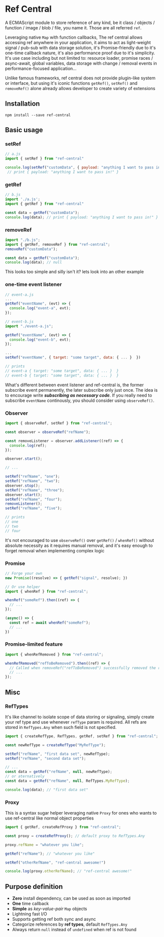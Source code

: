 # Ref Central

A ECMAScript module to store reference of any kind, be it class / objects / function / image / blob / file, you name it.
Those are all referred `ref`.  

Leveraging native `Map` with function callbacks, The ref central allows accessing ref anywhere in your application, it aims to act as light-weight signal / pub-sub with data storage solution, it's Promise-friendly due to it's one-time callback nature, it's also performance proof due to it's simplicity. It's use case including but not limited to: resource loader, promise races / async-await, global variables, data storage with change / removal events in performance-focused application...

Unlike famous frameworks, ref central does not provide plugin-like system or interface, but using it's iconic functions `getRef()`, `setRef()` and `removeRef()` alone already allows developer to create variety of extensions

## Installation

```shell
npm install --save ref-central
```

## Basic usage

### setRef

```javascript
// a.js
import { setRef } from "ref-central"

console.log(setRef("customData", { payload: "anything I want to pass in!" }));
 // print { payload: "anything I want to pass in!" }
```

### getRef

```javascript
// b.js
import './a.js';
import { getRef } from "ref-central"

const data = getRef("customData");
console.log(data); // print { payload: "anything I want to pass in!" }
```

### removeRef
```javascript
import "./b.js";
import { getRef, removeRef } from "ref-central";
removeRef("customData");

const data = getRef("customData");
console.log(data); // null
```

This looks too simple and silly isn't it? lets look into an other example

### one-time event listener

```javascript
// event-a.js
...
getRef("eventName", (evt) => {
  console.log("event-a", evt); 
});

// event-b.js
import "./event-a.js";

getRef("eventName", (evt) => {
  console.log("event-b", evt);
});

...
setRef("eventName", { target: "some target", data: { ... }  })

// prints 
// event-a { target: "some target", data: { ... }  }
// event-b { target: "some target", data: { ... }  }
```

What's different between event listener and ref-central is, the former subscribe event permanently, the later subscribe only just once. The idea is to encourage write ___subscribing as necessary code___. If you really need to subscribe `eventName` continously, you should consider using `observeRef()`.

### Observer

```javascript
import { observeRef, setRef } from "ref-central";

const observer = observeRef("refName");

const removeListener = observer.addListener((ref) => {
  console.log(ref);
});

observer.start();

// ...

setRef("refName", "one");
setRef("refName", "two");
observer.stop();
setRef("refName", "three");
observer.start();
setRef("refName", "four");
removeListener();
setRef("refName", "five");

// prints
// one
// two
// four
```

It's not encouraged to use `observeRef()` over `getRef()` / `whenRef()` without absolute necessity as it requires manual removal, and it's easy enough to forget removal when implementing complex logic

### Promise

```javascript
// Forge your own
new Promise((resolve) => { getRef("signal", resolve); })

// Or use helper
import { whenRef } from "ref-central";

whenRef("someRef").then((ref) => {
  // ...
});

(async() => {
  const ref = await whenRef("someRef");
  // ...
})
```

### Promise-limited feature

```javascript
import { whenRefRemoved } from "ref-central";

whenRefRemoved("refToBeRemoved").then((ref) => {
  // Called when removeRef("refToBeRemoved") successfully removed the ref
  // ...  
}); 
```

## Misc

### RefTypes

It's like channel to isolate scope of data storing or signaling, simply create your ref type and use whenever `refType` param is required. All refs are stored in `RefTypes.Any` when such field is not specified.  

```javascript
import { createRefType, RefTypes, getRef, setRef } from "ref-central";

const newRefType = createRefType("MyRefType");

setRef("refName", "first data set", newRefType);
setRef("refName", "second data set");

// ...
const data = getRef("refName", null, newRefType);
// or aternatively
const data = getRef("refName", null, RefTypes.MyRefType);

console.log(data); // "first data set"
```

### Proxy

This is a syntax sugar helper leveraging native `Proxy` for ones who wants to use ref-central like normal object properties

```javascript
import { getRef, createRefProxy } from "ref-central";

const proxy = createRefProxy(); // default proxy to RefTypes.Any

proxy.refName = "whatever you like";

getRef("refName"); // "whatever you like"

setRef("otherRefName", "ref-central awesome!")

console.log(proxy.otherRefName); // "ref-central awesome!"

```

## Purpose definition

- **Zero** install dependency, can be used as soon as imported
- **One** time callback
- **Simple** as _key-value-pair_ `Map` objects
- Lightning fast I/O
- Supports getting ref both sync and async
- Categorize references by **ref types**, default `RefTypes.Any`
- Always return `null` instead of `undefined` when ref is not found



